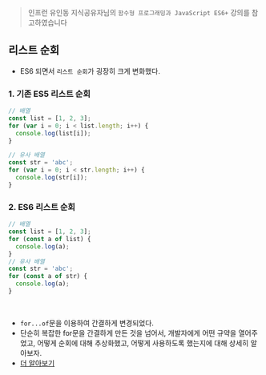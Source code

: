 > 인프런 유인동 지식공유자님의 `함수형 프로그래밍과 JavaScript ES6+` 강의를 참고하였습니다

## 리스트 순회

- ES6 되면서 `리스트 순회`가 굉장히 크게 변화했다.

### 1. 기존 ES5 리스트 순회

```javascript
// 배열
const list = [1, 2, 3];
for (var i = 0; i < list.length; i++) {
  console.log(list[i]);
}

// 유사 배열
const str = 'abc';
for (var i = 0; i < str.length; i++) {
  console.log(str[i]);
}
```

### 2. ES6 리스트 순회

```javascript
// 배열
const list = [1, 2, 3];
for (const a of list) {
  console.log(a);
}
// 유사 배열
const str = 'abc';
for (const a of str) {
  console.log(a);
}
```

<br />

- `for...of`문을 이용하여 간결하게 변경되었다.
- 단순히 복잡한 for문을 간결하게 만든 것을 넘어서, 개발자에게 어떤 규약을 열어주었고, 어떻게 순회에 대해 추상화했고, 어떻게 사용하도록 했는지에 대해 상세히 알아보자.
- [더 알아보기](https://github.com/siaBaek/TIL/blob/main/frontend/javascript/이터러블&이터레이터_프로토콜.md)

